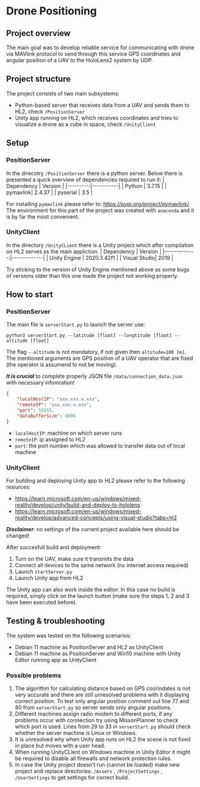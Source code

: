 # Drone Positioning
## Project overview
The main goal was to develop reliable service for communicating with drone via MAVlink protocol to send through this service GPS coordinates and angular position of a UAV to the HoloLens2 system by UDP.
## Project structure
The project consists of two main subsystems:
- Python-based server that receives data from a UAV and sends them to HL2, check  ```/PositionServer```
- Unity app running on HL2, which receives coordinates and tries to visualize a drone as a cube in space, check  ```/UnityClient```
## Setup
### PositionServer
In the direcotry ```/PositionServer``` there is a python server. Below there is presented a quick overview of dependencies required to run it:
| Dependency | Version |
|---------:|-----------|
| Python   | 3.7.15    |
| pymavlink| 2.4.37    |
| pyserial | 3.5       |

For installing ```pymavlink``` please refer to: https://pypi.org/project/pymavlink/
The environment for this part of the project was created with ```anaconda``` and it is by far the most convenient.
### UnityClient
In the directory ```/UnityCLient``` there is a Unity project which after compilation on HL2 serves as the main appliction.
| Dependency   | Version     |
|-------------:|-------------|
| Unity Engine | 2020.3.42f1 |
| Visual Studio| 2019        |

Try sticking to the version of Unity Engine mentioned above as some bugs of versions older than this one made the project not working properly.
## How to start
### PositionServer
The main file is ```serverStart.py``` to launch the server use:

```python3 serverStart.py --latitude [float] --longtitude [float] --altitude [float]```

The flag ```--altitude``` is not mandatory, if not given then ```altitude=100 [m]```. The mentioned arguments are GPS position of a UAV operator that are fixed (the operator is assumend to not be moving).

***It is crucial*** to complete properly JSON file ```/data/connection_data.json``` with necessary infomration!
```json
{
	"localHostIP": "xxx.xxx.x.xxx", 
	"remoteIP": "xxx.xxx.x.xxx",
	"port": 55555,
	"dataBufferSize": 4096
}
```

- ```localHostIP```: machine on which server runs
- ```remoteIP```: ip assigned to HL2
- ```port```: the port number which was allowed to transfer data out of local machine

### UnityClient
For building and deploying Unity app to HL2 please refer to the following resiurces:
- https://learn.microsoft.com/en-us/windows/mixed-reality/develop/unity/build-and-deploy-to-hololens
- https://learn.microsoft.com/en-us/windows/mixed-reality/develop/advanced-concepts/using-visual-studio?tabs=hl2

***Disclaimer***: no settings of the current project available here should be changed!

After succesfull build and deployment:
1. Turn on the UAV, make sure it transmits the data
2. Connect all devices to the same network (no internet access required)
3. Launch  ```startServer.py```
4. Launch Unity app from HL2

The Unity app can also work inside the editor. In this case no build is required, simply click on the launch button (make sure the steps 1, 2 and 3 have been executed before).

## Testing & troubleshooting
The system was tested on the following scenarios:
- Debian 11 machine as PositionServer and HL2 as UnityClient
- Debian 11 machine as PositionServer and Win10 machine with Unity Editor running app as UnityClient

### Possible problems
1. The algorithm for calculating distance based on GPS coorindates is not very accurate and there are still unresolved problems with it displaying correct position. To test only angular position comment out line 77 and 80 from ```serverStart.py``` so server sends only angular positions.
2. Different machines assign radio modem to different ports, if any problems occur with connection try using MissonPlanner to check which port is used. Lines from 29 to 33 in ```serverStart.py``` should check whether the server machine is Linux or Windows.
3. It is unresolved why when Unity app runs on HL2 the scene is not fixed in place but moves with a user head.
4. When running UnityCLient on Windows machine in Unity Editor it might be required to disable all firewalls and network protection rules.
5. In case the Unity project doesn't run (cannot be loaded) make new project and replace directories: ```/Assets``` , ```/ProjectSettings``` , ```/UserSettings``` to get settings for correct build.

